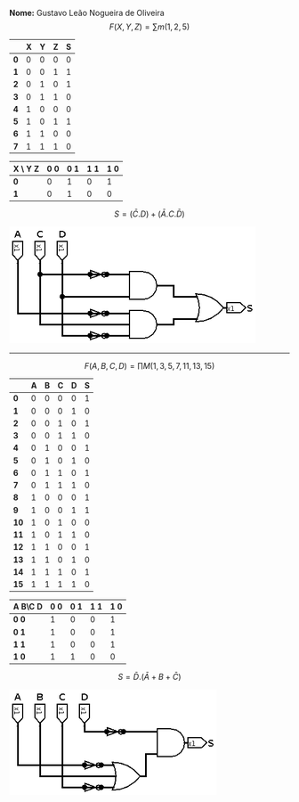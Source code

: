 **Nome:** Gustavo Leão Nogueira de Oliveira
$$
F(X,Y,Z)=\sum m{(1,2,5)}
$$

|       | X    | Y    | Z    | S    |
| ----- | ---- | ---- | ---- | ---- |
| **0** | 0    | 0    | 0    | 0    |
| **1** | 0    | 0    | 1    | 1    |
| **2** | 0    | 1    | 0    | 1    |
| **3** | 0    | 1    | 1    | 0    |
| **4** | 1    | 0    | 0    | 0    |
| **5** | 1    | 0    | 1    | 1    |
| **6** | 1    | 1    | 0    | 0    |
| **7** | 1    | 1    | 1    | 0    |

| X \ Y Z | 0 0  | 0 1  | 1 1  | 1 0  |
| ------- | ---- | ---- | ---- | ---- |
| **0**   | 0    | 1    | 0    | 1    |
| **1**   | 0    | 1    | 0    | 0    |

$$
S=(\bar{C}.D)+(\bar{A}.C.\bar{D})
$$



![Ex002](img/provapt3.png)



---

$$
F(A,B,C,D)=\prod M{(1,3,5,7,11,13,15)}
$$


|        | A    | B    | C    | D    | S    |
| ------ | ---- | ---- | ---- | ---- | ---- |
| **0**  | 0    | 0    | 0    | 0    | 1    |
| **1**  | 0    | 0    | 0    | 1    | 0    |
| **2**  | 0    | 0    | 1    | 0    | 1    |
| **3**  | 0    | 0    | 1    | 1    | 0    |
| **4**  | 0    | 1    | 0    | 0    | 1    |
| **5**  | 0    | 1    | 0    | 1    | 0    |
| **6**  | 0    | 1    | 1    | 0    | 1    |
| **7**  | 0    | 1    | 1    | 1    | 0    |
| **8**  | 1    | 0    | 0    | 0    | 1    |
| **9**  | 1    | 0    | 0    | 1    | 1    |
| **10** | 1    | 0    | 1    | 0    | 0    |
| **11** | 1    | 0    | 1    | 1    | 0    |
| **12** | 1    | 1    | 0    | 0    | 1    |
| **13** | 1    | 1    | 0    | 1    | 0    |
| **14** | 1    | 1    | 1    | 0    | 1    |
| **15** | 1    | 1    | 1    | 1    | 0    |

| A B\C D | 0 0  | 0 1  | 1 1  | 1 0  |
| ------- | ---- | ---- | ---- | ---- |
| **0 0** | 1    | 0    | 0    | 1    |
| **0 1** | 1    | 0    | 0    | 1    |
| **1 1** | 1    | 0    | 0    | 1    |
| **1 0** | 1    | 1    | 0    | 0    |

$$
S=\bar{D}.(\bar{A}+B+\bar{C})
$$

![Ex002](img/provapt2.png)

